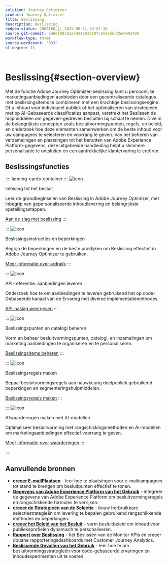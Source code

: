 ```yaml
---
solution: Journey Optimizer
product: Journey Optimizer
title: Beslissing
description: Beslissing
redpen-status: CREATED_||_2025-08-11_20-57-38
source-git-commit: 5a8ef88cba254241933607ca59156d35e0e92926
workflow-type: tm+mt
source-wordcount: '333'
ht-degree: 1%

---
```



# Beslissing{#section-overview}

Met de functie Adobe Journey Optimizer-beslissing kunt u persoonlijke marketingaanbiedingen aanbieden door een gecentraliseerde catalogus met beslissingsitems te combineren met een krachtige beslissingsengine. Of u inhoud voor individueel publiek of het optimaliseren van strategieën met op AI-Gebaseerde classificaties aanpast, verstrekt het Beslissen de hulpmiddelen om gegeven-gedreven besluiten bij schaal te nemen. Dive in de belangrijkste concepten zoals besluitvormingspunten, regels, en beleid, en onderzoek hoe deze elementen samenwerken om de beste inhoud voor uw campagnes te selecteren en voorrang te geven. Van het beheren van verzamelingen en plaatsingen tot het benutten van Adobe Experience Platform-gegevens, deze uitgebreide handleiding helpt u slimmere personalisatie te ontsluiten en een aantrekkelijke klantervaring te creëren.

## Beslissingsfuncties

:::: landing-cards-container
:::
![icon]( https://cdn.experienceleague.adobe.com/icons/circle-play.svg)

Inleiding tot het besluit

Leer de grondbeginselen van Beslissing in Adobe Journey Optimizer, met inbegrip van gepersonaliseerde inhoudlevering en belangrijkste opstellingsstappen.

[Aan de slag met beslissing](../using/experience-decisioning/gs-experience-decisioning.md)
:::

:::
![icon]( https://cdn.experienceleague.adobe.com/icons/shield-halved.svg)

Beslissingsinstructies en beperkingen

Begrijp de beperkingen en de beste praktijken om Beslissing effectief in Adobe Journey Optimizer te gebruiken.

[Meer informatie over ardrails](../using/experience-decisioning/decisioning-guardrails.md)
:::

:::
![icon]( https://cdn.experienceleague.adobe.com/icons/code-branch.svg)

API-referentie: aanbiedingen leveren

Onderzoek hoe te om aanbiedingen te leveren gebruikend het op code-Gebaseerde kanaal van de Ervaring met diverse implementatiemethodes.

[API-naslag weergeven](experience-decisioning-api-reference-landing-page.md)
:::

:::
![icon]( https://cdn.experienceleague.adobe.com/icons/list-check.svg)

Beslissingspunten en catalogi beheren

Vorm en beheer besluitvormingspunten, catalogi, en inzamelingen om marketing aanbiedingen te organiseren en te personaliseren.

[Beslissingsitems beheren](manage-decision-items-landing-page.md)
:::

:::
![icon]( https://cdn.experienceleague.adobe.com/icons/bullseye.svg)

Beslissingsregels maken

Bepaal besluitvormingsregels aan nauwkeurig doelpubliek gebruikend beperkingen en segmenteringshulpmiddelen.

[Beslissingsregels maken](../using/experience-decisioning/rules.md)
:::

:::
![icon]( https://cdn.experienceleague.adobe.com/icons/gear.svg)

Afwaarderingen maken met AI-modellen

Optimaliseer besluitvorming met rangschikkingsmethoden en AI-modellen om marketingaanbiedingen effectief voorrang te geven.

[Meer informatie over waarderingen](experience-decisioning-rankings-landing-page.md)
:::

::::


## Aanvullende bronnen

- **[creeer E-mailPlaatsen](../using/experience-decisioning/placements.md)** - leer hoe te plaatsingen voor e-mailcampagnes tot stand te brengen om besluitpunten effectief te tonen.
- **[Gegevens van Adobe Experience Platform van het Gebruik](aep-data-landing-page.md)** - integreer de gegevens van Adobe Experience Platform om besluitvormingsregels en rangschikkende formules te verrijken.
- **[creeer de Strategieën van de Selectie](../using/experience-decisioning/selection-strategies.md)** - bouw herbruikbare selectiestrategieën om levering te bepalen gebruikend rangschikkende methodes en beperkingen.
- **[creeer het Beleid van het Besluit](../using/experience-decisioning/create-decision.md)** - vorm besluitbeleid om inhoud voor publieksprofielen dynamisch te personaliseren.
- **[Rapport over Beslissing](../using/experience-decisioning/cja-reporting.md)** - het Beslissen van de Monitor KPIs en creeer douane rapporteringsdashboards met Customer Journey Analytics.
- **[Beslissende Gevallen van het Gebruik](../using/experience-decisioning/experience-decisioning-uc.md)** - leer hoe te om besluitvormingsstrategieën voor code-gebaseerde ervaringen en inhoudexperimenten uit te voeren.
